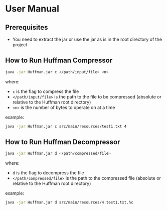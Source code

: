 # User Manual

## Prerequisites
- You need to extract the jar or use the jar as is in the root directory of the project

## How to Run Huffman Compressor
```bash
java -jar Huffman.jar c </path/input/file> <n>
```
where:
- `c` is the flag to compress the file
- `</path/input/file>` is the path to the file to be compressed (absolute or relative to the Huffman root directory)
- `<n>` is the number of bytes to operate on at a time

example:
```bash
java -jar Huffman.jar c src/main/resources/test1.txt 4
```

## How to Run Huffman Decompressor
```bash
java -jar Huffman.jar d </path/compressed/file>
```
where:
- `d` is the flag to decompress the file
- `</path/compressed/file>` is the path to the compressed file (absolute or relative to the Huffman root directory)

example:
```bash
java -jar Huffman.jar d src/main/resources/4.test1.txt.hc
```
